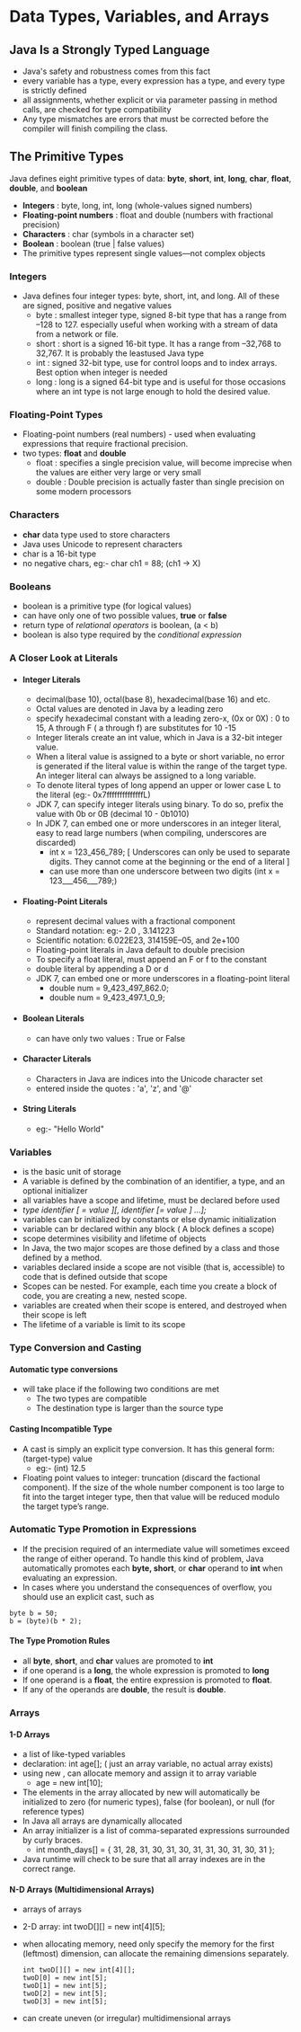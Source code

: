 # Data Types, Variables, and Arrays

## Java Is a Strongly Typed Language

- Java's safety and robustness comes from this fact
- every variable has a type, every expression has a type, and every type is strictly defined
- all assignments, whether explicit or via parameter passing in method calls, are checked for type compatibility
- Any type mismatches are errors that must be corrected before the compiler will finish compiling the class.

## The Primitive Types

Java defines eight primitive types of data: **byte**, **short**, **int**, **long**, **char**, **float**, **double**, and **boolean**

- **Integers** : byte, long, int, long (whole-values signed numbers)
- **Floating-point numbers** : float and double (numbers with fractional precision)
- **Characters** : char (symbols in a character set)
- **Boolean** : boolean (true | false values)
- The primitive types represent single values—not complex objects

### Integers

- Java defines four integer types: byte, short, int, and long. All of these are signed, positive and negative values
   - byte : smallest integer type, signed 8-bit type that has a range from –128 to 127. especially useful when working 
   with a stream of data from a network or file.
   - short : short is a signed 16-bit type. It has a range from –32,768 to 32,767. It is probably the leastused Java type
   - int : signed 32-bit type, use for control loops and to index arrays. Best option when integer is needed
   - long : long is a signed 64-bit type and is useful for those occasions where an int type is not large enough to hold
   the desired value.
   
### Floating-Point Types

- Floating-point numbers (real numbers) - used when evaluating expressions that require fractional precision.
- two types: **float** and **double**
   - float : specifies a single precision value, will become imprecise when the values are either very large or very small
   - double : Double precision is actually faster than single precision on some modern processors
           
### Characters

- **char** data type used to store characters
- Java uses Unicode to represent characters
- char is a 16-bit type
- no negative chars, eg:- char ch1 = 88; (ch1 -> X)

### Booleans
- boolean is a primitive type (for logical values)
- can have only one of two possible values, **true** or **false**
- return type of _relational operators_ is boolean, (a < b)
- boolean is also type required by the _conditional expression_

### A Closer Look at Literals
- #### Integer Literals
   - decimal(base 10), octal(base 8), hexadecimal(base 16) and etc.
   - Octal values are denoted in Java by a leading zero
   - specify hexadecimal constant with a leading zero-x, (0x or 0X) : 0 to 15, A through F ( a through f) are substitutes for 10 -15
   - Integer literals create an int value, which in Java is a 32-bit integer value.
   - When a literal value is assigned to a byte or short variable, no error is generated if the literal value is within the range of the target type.
  An integer literal can always be assigned to a long variable.
   - To denote literal types of long append an upper or lower case L to the literal (eg:- 0x7ffffffffffffffL)
   - JDK 7, can specify integer literals using binary. To do so, prefix the value with 0b or 0B (decimal 10 - 0b1010)
   - In JDK 7, can embed one or more underscores in an integer literal, easy to read large numbers (when compiling, underscores are discarded)
       - int x = 123_456_789; [ Underscores can only be used to separate digits. They cannot come at the beginning or the end of a literal ]
       - can use more than one underscore between two digits (int x = 123___456___789;)
       
- #### Floating-Point Literals
   - represent decimal values with a fractional component
   - Standard notation: eg:- 2.0 , 3.141223
   - Scientific notation: 6.022E23, 314159E–05, and 2e+100
   - Floating-point literals in Java default to double precision
   - To specify a float literal, must append an F or f to the constant
   - double literal by appending a D or d
   - JDK 7, can embed one or more underscores in a floating-point literal
       - double num = 9_423_497_862.0;
       - double num = 9_423_497.1_0_9;
       
- #### Boolean Literals
   - can have only two values : True or False
   
- #### Character Literals
   - Characters in Java are indices into the Unicode character set
   - entered inside the quotes : 'a', 'z', and '@'
   
- #### String Literals
   - eg:- "Hello World"
   
### Variables
- is the basic unit of storage
- A variable is defined by the combination of an identifier, a type, and an optional initializer
- all variables have a scope and lifetime, must be declared before used
- _type identifier [ = value ][, identifier [= value ] …];_
- variables can br initialized by constants or else dynamic initialization
- variable can br declared within any block ( A block defines a scope)
- scope determines visibility and lifetime of objects
- In Java, the two major scopes are those defined by a class and those defined by a method.
- variables declared inside a scope are not visible (that is, accessible) to code that is defined outside that scope
- Scopes can be nested. For example, each time you create a block of code, you are creating a new, nested scope.
- variables are created when their scope is entered, and destroyed when their scope is left
- The lifetime of a variable is limit to its scope

### Type Conversion and Casting
#### **Automatic type conversions**

   - will take place if the following two conditions are met
       - The two types are compatible
       - The destination type is larger than the source type
       
#### Casting Incompatible Type
   - A cast is simply an explicit type conversion. It has this general form: (target-type) value
       - eg:- (int) 12.5
   - Floating point values to integer: truncation (discard the factional component). If the size of the whole number component
    is too large to fit into the target integer type, then that value will be reduced modulo the target type’s range.

### Automatic Type Promotion in Expressions
   - If the precision required of an intermediate value will sometimes exceed the range of either operand. To handle this kind of problem, 
   Java automatically promotes each **byte, short**, or **char** operand to **int** when evaluating an expression.
   - In cases where you understand the consequences of overflow, you should use an explicit
     cast, such as
     
    byte b = 50;
    b = (byte)(b * 2);
    
#### The Type Promotion Rules
   - all **byte**, **short**, and **char** values are promoted to **int**
   - if one operand is a **long**, the whole expression is promoted to **long**
   - If one operand is a **float**, the entire expression is promoted to **float**. 
   - If any of the operands are **double**, the result is **double**.
   
### Arrays
#### 1-D Arrays
- a list of like-typed variables
- declaration: int age[]; ( just an array variable, no actual array exists)
- using new , can allocate memory and assign it to array variable
   - age = new int[10];  
- The elements in the array allocated by new will automatically be initialized to zero (for numeric types), false
  (for boolean), or null (for reference types)
- In Java all arrays are dynamically allocated
- An array initializer is a list of comma-separated expressions surrounded by curly braces.
   - int month_days[] = { 31, 28, 31, 30, 31, 30, 31, 31, 30, 31, 30, 31 };
- Java runtime will check to be sure that all array indexes are in the correct range.

#### N-D Arrays (Multidimensional Arrays)
- arrays of arrays
- 2-D array: int twoD[][] = new int[4][5];
- when allocating memory, need only specify the memory for the first (leftmost) dimension, can allocate the remaining dimensions separately.
 
      int twoD[][] = new int[4][];
      twoD[0] = new int[5];
      twoD[1] = new int[5];
      twoD[2] = new int[5];
      twoD[3] = new int[5];
      
- can create uneven (or irregular) multidimensional arrays
 


     
     